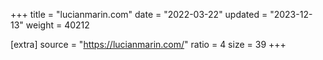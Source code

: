 +++
title = "lucianmarin.com"
date = "2022-03-22"
updated = "2023-12-13"
weight = 40212

[extra]
source = "https://lucianmarin.com/"
ratio = 4
size = 39
+++
